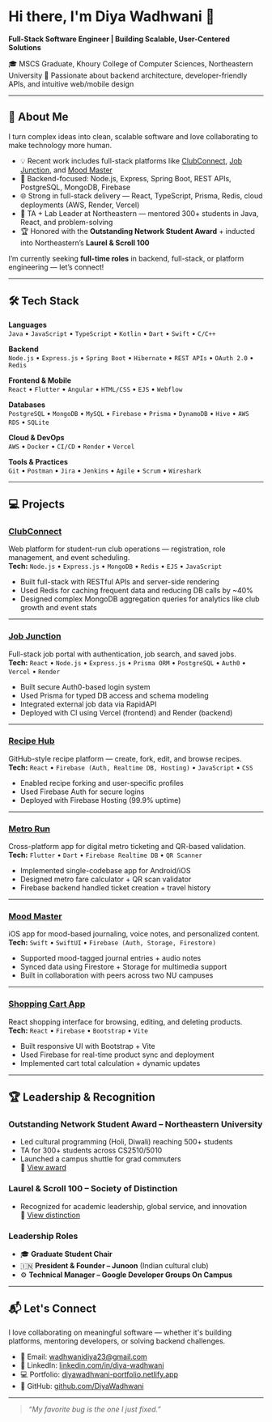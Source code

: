 # Hi there, I'm Diya Wadhwani 👋  
**Full-Stack Software Engineer | Building Scalable, User-Centered Solutions**

🎓 MSCS Graduate, Khoury College of Computer Sciences, Northeastern University
🚀 Passionate about backend architecture, developer-friendly APIs, and intuitive web/mobile design

---

## 🔎 About Me

I turn complex ideas into clean, scalable software and love collaborating to make technology more human.

- 💡 Recent work includes full-stack platforms like [ClubConnect](https://github.com/DiyaWadhwani/ClubConnect/tree/p2-mongo), [Job Junction](https://github.com/DiyaWadhwani/JobJunction), and [Mood Master](https://github.com/DiyaWadhwani/MoodMaster)  
- 🔧 Backend-focused: Node.js, Express, Spring Boot, REST APIs, PostgreSQL, MongoDB, Firebase  
- 🌐 Strong in full-stack delivery — React, TypeScript, Prisma, Redis, cloud deployments (AWS, Render, Vercel)  
- 🧠 TA + Lab Leader at Northeastern — mentored 300+ students in Java, React, and problem-solving  
- 🏆 Honored with the **Outstanding Network Student Award** + inducted into Northeastern’s **Laurel & Scroll 100**

I’m currently seeking **full-time roles** in backend, full-stack, or platform engineering — let’s connect!

---

## 🛠 Tech Stack

**Languages**  
`Java` • `JavaScript` • `TypeScript` • `Kotlin` • `Dart` • `Swift` • `C/C++`

**Backend**  
`Node.js` • `Express.js` • `Spring Boot` • `Hibernate` • `REST APIs` • `OAuth 2.0` • `Redis`

**Frontend & Mobile**  
`React` • `Flutter` • `Angular` • `HTML/CSS` • `EJS` • `Webflow`

**Databases**  
`PostgreSQL` • `MongoDB` • `MySQL` • `Firebase` • `Prisma` • `DynamoDB` • `Hive` • `AWS RDS` • `SQLite`

**Cloud & DevOps**  
`AWS` • `Docker` • `CI/CD` • `Render` • `Vercel`

**Tools & Practices**  
`Git` • `Postman` • `Jira` • `Jenkins` • `Agile` • `Scrum` • `Wireshark`

---

## 💻 Projects

### [ClubConnect](https://github.com/DiyaWadhwani/ClubConnect/tree/p2-mongo)  
Web platform for student-run club operations — registration, role management, and event scheduling.  
**Tech:** `Node.js` • `Express.js` • `MongoDB` • `Redis` • `EJS` • `JavaScript`  
- Built full-stack with RESTful APIs and server-side rendering  
- Used Redis for caching frequent data and reducing DB calls by ~40%  
- Designed complex MongoDB aggregation queries for analytics like club growth and event stats

---

### [Job Junction](https://github.com/DiyaWadhwani/JobJunction)  
Full-stack job portal with authentication, job search, and saved jobs.  
**Tech:** `React` • `Node.js` • `Express.js` • `Prisma ORM` • `PostgreSQL` • `Auth0` • `Vercel` • `Render`  
- Built secure Auth0-based login system  
- Used Prisma for typed DB access and schema modeling  
- Integrated external job data via RapidAPI  
- Deployed with CI using Vercel (frontend) and Render (backend)

---

### [Recipe Hub](https://github.com/DiyaWadhwani/RecipeHub-FunctionalReact)  
GitHub-style recipe platform — create, fork, edit, and browse recipes.  
**Tech:** `React` • `Firebase (Auth, Realtime DB, Hosting)` • `JavaScript` • `CSS`  
- Enabled recipe forking and user-specific profiles  
- Used Firebase Auth for secure logins  
- Deployed with Firebase Hosting (99.9% uptime)

---

### [Metro Run](https://github.com/DiyaWadhwani/Flutter-MetroRunFinal)  
Cross-platform app for digital metro ticketing and QR-based validation.  
**Tech:** `Flutter` • `Dart` • `Firebase Realtime DB` • `QR Scanner`  
- Implemented single-codebase app for Android/iOS  
- Designed metro fare calculator + QR scan validator  
- Firebase backend handled ticket creation + travel history

---

### [Mood Master](https://github.com/DiyaWadhwani/MoodMaster)  
iOS app for mood-based journaling, voice notes, and personalized content.  
**Tech:** `Swift` • `SwiftUI` • `Firebase (Auth, Storage, Firestore)`  
- Supported mood-tagged journal entries + audio notes  
- Synced data using Firestore + Storage for multimedia support  
- Built in collaboration with peers across two NU campuses

---

### [Shopping Cart App](https://github.com/DiyaWadhwani/ShoppingCartApplication-React)  
React shopping interface for browsing, editing, and deleting products.  
**Tech:** `React` • `Firebase` • `Bootstrap` • `Vite`  
- Built responsive UI with Bootstrap + Vite  
- Used Firebase for real-time product sync and deployment  
- Implemented cart total calculation + dynamic updates

---

## 🏆 Leadership & Recognition

### Outstanding Network Student Award – Northeastern University  
- Led cultural programming (Holi, Diwali) reaching 500+ students  
- TA for 300+ students across CS2510/5010  
- Launched a campus shuttle for grad commuters  
🔗 [View award](https://outstandingawards.sites.northeastern.edu/2025-winners/)

### Laurel & Scroll 100 – Society of Distinction  
- Recognized for academic leadership, global service, and innovation  
🔗 [View distinction](https://studentengagement.northeastern.edu/distinction/)

### Leadership Roles  
- 🎓 **Graduate Student Chair**  
- 🇮🇳 **President & Founder – Junoon** (Indian cultural club)  
- ⚙️ **Technical Manager – Google Developer Groups On Campus**

---

## 📬 Let's Connect

I love collaborating on meaningful software — whether it's building platforms, mentoring developers, or solving backend challenges.

- 💌 Email: [wadhwanidiya23@gmail.com](mailto:wadhwanidiya23@gmail.com)  
- 💼 LinkedIn: [linkedin.com/in/diya-wadhwani](https://www.linkedin.com/in/diya-wadhwani)  
- 💻 Portfolio: [diyawadhwani-portfolio.netlify.app](https://diyawadhwani-portfolio.netlify.app)  
- 🧠 GitHub: [github.com/DiyaWadhwani](https://github.com/DiyaWadhwani)

---

> *“My favorite bug is the one I just fixed.”*
